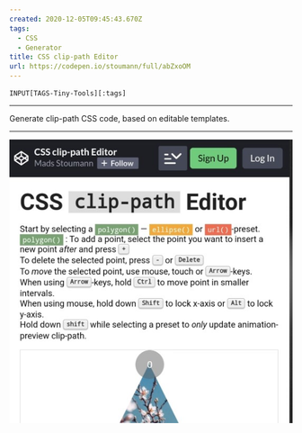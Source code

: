 ```yaml
---
created: 2020-12-05T09:45:43.670Z
tags: 
  - CSS
  - Generator
title: CSS clip-path Editor
url: https://codepen.io/stoumann/full/abZxoOM
---
```

```meta-bind
INPUT[TAGS-Tiny-Tools][:tags]
```

___
Generate clip-path CSS code, based on editable templates.
___

![](_attachments/css-clip-path-editor.jpg)
